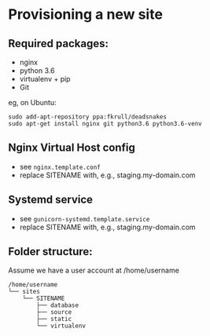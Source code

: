 Provisioning a new site
=======================

## Required packages:

* nginx  
* python 3.6  
* virtualenv + pip  
* Git  

eg, on Ubuntu:   
```shell
sudo add-apt-repository ppa:fkrull/deadsnakes
sudo apt-get install nginx git python3.6 python3.6-venv
```

## Nginx Virtual Host config

* see `nginx.template.conf`  
* replace SITENAME with, e.g., staging.my-domain.com 

## Systemd service

* see `gunicorn-systemd.template.service`  
* replace SITENAME with, e.g., staging.my-domain.com  

## Folder structure:
Assume we have a user account at /home/username  

```
/home/username
└── sites
    └── SITENAME
        ├── database
        ├── source
        ├── static
        └── virtualenv
```
